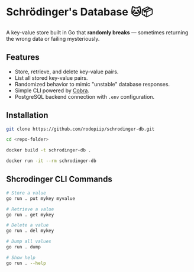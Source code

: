 # Schrödinger's Database 🐱📦

A key-value store built in Go that **randomly breaks** — sometimes returning the wrong data or failing mysteriously. 

## Features
- Store, retrieve, and delete key-value pairs.
- List all stored key-value pairs.
- Randomized behavior to mimic "unstable" database responses.
- Simple CLI powered by [Cobra](https://github.com/spf13/cobra).
- PostgreSQL backend connection with `.env` configuration.

## Installation
```bash
git clone https://github.com/rodopiip/schrodinger-db.git

cd <repo-folder>

docker build -t schrodinger-db .

docker run -it --rm schrodinger-db
```

## Shcrodinger CLI Commands
```bash
# Store a value
go run . put mykey myvalue

# Retrieve a value
go run . get mykey

# Delete a value
go run . del mykey

# Dump all values
go run . dump

# Show help
go run . --help

```
